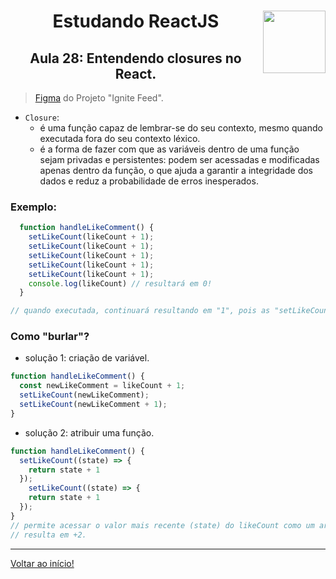 <div align="center">
<a href="https://github.com/monicaquintal" target="_blank"><img align="right" height="100" src="https://cdn.jsdelivr.net/gh/devicons/devicon/icons/react/react-original.svg" /></a>
<h1>Estudando ReactJS</h1>
<h2>Aula 28: Entendendo closures no React.</h2>
</div>

> [Figma](https://www.figma.com/community/file/1113573231685349036) do Projeto "Ignite Feed".

- `Closure`:
  - é uma função capaz de lembrar-se do seu contexto, mesmo quando executada fora do seu contexto léxico.
  - é a forma de fazer com que as variáveis dentro de uma função sejam privadas e persistentes: podem ser acessadas e modificadas apenas dentro da função, o que ajuda a garantir a integridade dos dados e reduz a probabilidade de erros inesperados.

### Exemplo: 

~~~js
  function handleLikeComment() {
    setLikeCount(likeCount + 1);
    setLikeCount(likeCount + 1);
    setLikeCount(likeCount + 1);
    setLikeCount(likeCount + 1);
    setLikeCount(likeCount + 1);
    console.log(likeCount) // resultará em 0!
  }

// quando executada, continuará resultando em "1", pois as "setLikeCount()" são executadas no mesmo contexto.
~~~

### Como "burlar"?

- solução 1: criação de variável.

~~~js
function handleLikeComment() {
  const newLikeComment = likeCount + 1;
  setLikeCount(newLikeComment);
  setLikeCount(newLikeComment + 1);
}
~~~

- solução 2: atribuir uma função. 

~~~js
function handleLikeComment() {
  setLikeCount((state) => {
    return state + 1
  });
    setLikeCount((state) => {
    return state + 1
  });
}
// permite acessar o valor mais recente (state) do likeCount como um argumento da função!
// resulta em +2.
~~~

---

[Voltar ao início!](https://github.com/monicaquintal/estudandoReact/)